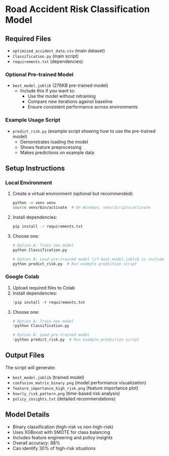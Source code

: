 # Road Accident Risk Classification Model

## Required Files
- `optimized_accident_data.csv` (main dataset)
- `Classification.py` (main script)
- `requirements.txt` (dependencies)

### Optional Pre-trained Model
- `best_model.joblib` (276KB pre-trained model)
  - Include this if you want to:
    - Use the model without retraining
    - Compare new iterations against baseline
    - Ensure consistent performance across environments

### Example Usage Script
- `predict_risk.py` (example script showing how to use the pre-trained model)
  - Demonstrates loading the model
  - Shows feature preprocessing
  - Makes predictions on example data

## Setup Instructions

### Local Environment
1. Create a virtual environment (optional but recommended):
   ```bash
   python -m venv venv
   source venv/bin/activate  # On Windows: venv\Scripts\activate
   ```

2. Install dependencies:
   ```bash
   pip install -r requirements.txt
   ```

3. Choose one:
   ```bash
   # Option A: Train new model
   python Classification.py

   # Option B: Load pre-trained model (if best_model.joblib is included)
   python predict_risk.py  # Run example prediction script
   ```

### Google Colab
1. Upload required files to Colab
2. Install dependencies:
   ```python
   !pip install -r requirements.txt
   ```
3. Choose one:
   ```python
   # Option A: Train new model
   !python Classification.py

   # Option B: Load pre-trained model
   !python predict_risk.py  # Run example prediction script
   ```

## Output Files
The script will generate:
- `best_model.joblib` (trained model)
- `confusion_matrix_binary.png` (model performance visualization)
- `feature_importance_high_risk.png` (feature importance plot)
- `hourly_risk_pattern.png` (time-based risk analysis)
- `policy_insights.txt` (detailed recommendations)

## Model Details
- Binary classification (high-risk vs non-high-risk)
- Uses XGBoost with SMOTE for class balancing
- Includes feature engineering and policy insights
- Overall accuracy: 88%
- Can identify 30% of high-risk situations 